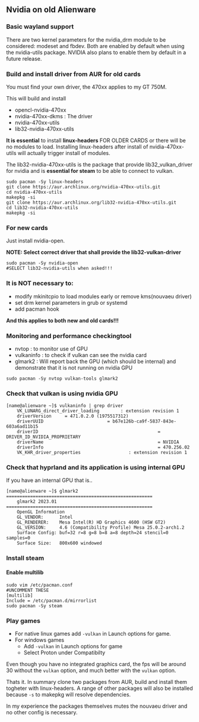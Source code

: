 ## Nvidia on old Alienware 

### Basic wayland support

There are two kernel parameters for the nvidia_drm module to be considered: modeset and fbdev. Both are enabled by default when using the nvidia-utils package. NVIDIA also plans to enable them by default in a future release.

### Build and install driver from AUR for old cards

You must find your own driver, the 470xx applies to my GT 750M.

This will build and install
- opencl-nvidia-470xx
- nvidia-470xx-dkms : The driver
- nvidia-470xx-utils
- lib32-nvidia-470xx-utils

**It is essential** to install **linux-headers** FOR OLDER CARDS or there will be no modules to load. Installing linux-headers after install of nvidia-470xx-utils will actually trigger install of modules.  

The lib32-nvidia-470xx-utils is the package that provide lib32_vulkan_driver for nvidia and is **essential for steam** to be able to connect to vulkan.

```
sudo pacman -Sy linux-headers
git clone https://aur.archlinux.org/nvidia-470xx-utils.git
cd nvidia-470xx-utils
makepkg -si
git clone https://aur.archlinux.org/lib32-nvidia-470xx-utils.git
cd lib32-nvidia-470xx-utils
makepkg -si
```

### For new cards

Just install nvidia-open.

**NOTE: Select correct driver that shall provide the lib32-vulkan-driver**

```
sudo pacman -Sy nvidia-open
#SELECT lib32-nvidia-utils when asked!!!
```

### It is **NOT** necessary to:
- modify mkinitcpio to load modules early or remove kms(nouvaeu driver)
- set drm kernel parameters in grub or systemd
- add pacman hook

**And this applies to both new and old cards!!!**

### Monitoring and performance checkingtool

 - nvtop : to monitor use of GPU
 - vulkaninfo : to check if vulkan can see the nvidia card
 - glmark2 : Will report back the GPU (which should be internal) and demonstrate that it is not running on nvidia GPU
```
sudo pacman -Sy nvtop vulkan-tools glmark2
```

### Check that vulkan is using nvidia GPU

```
[name@alienware ~]$ vulkaninfo | grep driver
	VK_LUNARG_direct_driver_loading        : extension revision 1
	driverVersion     = 471.0.2.0 (1975517312)
	driverUUID                        = b67e126b-ca9f-5837-843e-603a6ad11b15
	driverID                                             = DRIVER_ID_NVIDIA_PROPRIETARY
	driverName                                           = NVIDIA
	driverInfo                                           = 470.256.02
	VK_KHR_driver_properties                  : extension revision 1
```


### Check that hyprland and its application is using internal GPU

If you have an internal GPU that is..

```
[name@alienware ~]$ glmark2
=======================================================
    glmark2 2023.01
=======================================================
    OpenGL Information
    GL_VENDOR:      Intel
    GL_RENDERER:    Mesa Intel(R) HD Graphics 4600 (HSW GT2)
    GL_VERSION:     4.6 (Compatibility Profile) Mesa 25.0.2-arch1.2
    Surface Config: buf=32 r=8 g=8 b=8 a=8 depth=24 stencil=0 samples=0
    Surface Size:   800x600 windowed
```

### Install steam

#### Enable multilib
```
sudo vim /etc/pacman.conf
#UNCOMMENT THESE
[multilib]
Include = /etc/pacman.d/mirrorlist
sudo pacman -Sy steam
```

### Play games

- For native linux games add `-vulkan` in Launch options for game.
- For windows games
  - Add `-vulkan` in Launch options for game
  - Select Proton under Compatibilty

Even though you have no integrated graphics card, the fps will be around 30 without the `vulkan` option, and much better with the `vulkan` option. 

Thats it. In summary clone two packages from AUR, build and install them togheter with linux-headers. A range of other packages will also be installed because `-s` to makepkg will resolve dependencies. 

In my experience the packages themselves mutes the nouvaeu driver and no other config is necessary.
